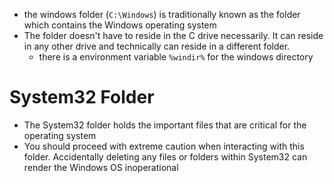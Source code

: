 - the windows folder (`C:\Windows`) is traditionally known as the folder which contains the Windows operating system
- The folder doesn't have to reside in the C drive necessarily. It can reside in any other drive and technically can reside in a different folder.
	- there is a environment variable `%windir%` for the windows directory

# System32 Folder
- The System32 folder holds the important files that are critical for the operating system
- You should proceed with extreme caution when interacting with this folder. Accidentally deleting any files or folders within System32 can render the Windows OS inoperational